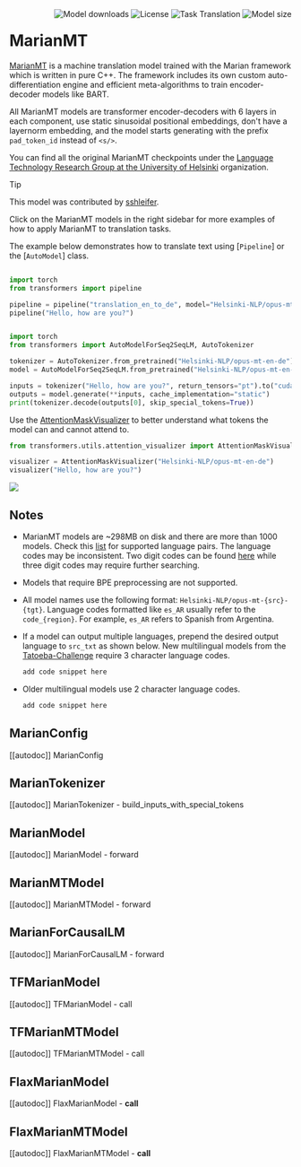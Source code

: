 <!--Copyright 2020 The HuggingFace Team. All rights reserved.

Licensed under the Apache License, Version 2.0 (the "License"); you may not use this file except in compliance with
the License. You may obtain a copy of the License at

http://www.apache.org/licenses/LICENSE-2.0

Unless required by applicable law or agreed to in writing, software distributed under the License is distributed on
an "AS IS" BASIS, WITHOUT WARRANTIES OR CONDITIONS OF ANY KIND, either express or implied. See the License for the
specific language governing permissions and limitations under the License.

⚠️ Note that this file is in Markdown but contain specific syntax for our doc-builder (similar to MDX) that may not be
rendered properly in your Markdown viewer.

-->

<div style="float: right;">
    <div class="flex flex-wrap space-x-1">
          <img alt="Model downloads" src="https://img.shields.io/huggingface/model-downloads/Helsinki-NLP/opus-mt-en-de?logo=huggingface" />
           <img alt="License" src="https://img.shields.io/github/license/huggingface/transformers?logo=open-source-initiative" />
           <img alt="Task Translation" src="https://img.shields.io/badge/task-translation-blue?logo=google-translate" />
           <img alt="Model size" src="https://img.shields.io/badge/model-size-298MB-green" />
    </div>
</div>

# MarianMT



[MarianMT](https://huggingface.co/papers/1804.00344) is a machine translation model trained with the Marian framework which is written in pure C++. The framework includes its own custom auto-differentiation engine and efficient meta-algorithms to train encoder-decoder models like BART.

All MarianMT models are transformer encoder-decoders with 6 layers in each component, use static sinusoidal positional embeddings, don't have a layernorm embedding, and the model starts generating with the prefix `pad_token_id` instead of `<s/>`.



You can find all the original MarianMT checkpoints under the [Language Technology Research Group at the University of Helsinki](https://huggingface.co/Helsinki-NLP/models?search=opus-mt) organization.


> [!TIP]
> This model was contributed by [sshleifer](https://huggingface.co/sshleifer).
>
> Click on the MarianMT models in the right sidebar for more examples of how to apply MarianMT to translation tasks.


The example below demonstrates how to translate text using [`Pipeline`] or the [`AutoModel`] class.

<hfoptions id="usage">
<hfoption id="Pipeline">

```python

import torch
from transformers import pipeline

pipeline = pipeline("translation_en_to_de", model="Helsinki-NLP/opus-mt-en-de", torch_dtype=torch.float16, device=0)
pipeline("Hello, how are you?")

```

</hfoption>

<hfoption id="AutoModel">

```python

import torch
from transformers import AutoModelForSeq2SeqLM, AutoTokenizer

tokenizer = AutoTokenizer.from_pretrained("Helsinki-NLP/opus-mt-en-de")
model = AutoModelForSeq2SeqLM.from_pretrained("Helsinki-NLP/opus-mt-en-de", torch_dtype=torch.float16, attn_implementation="sdpa", device_map="auto")

inputs = tokenizer("Hello, how are you?", return_tensors="pt").to("cuda")
outputs = model.generate(**inputs, cache_implementation="static")
print(tokenizer.decode(outputs[0], skip_special_tokens=True))

```

</hfoption>
</hfoptions>


Use the [AttentionMaskVisualizer](https://github.com/huggingface/transformers/blob/beb9b5b02246b9b7ee81ddf938f93f44cfeaad19/src/transformers/utils/attention_visualizer.py#L139) to better understand what tokens the model can and cannot attend to.

```python
from transformers.utils.attention_visualizer import AttentionMaskVisualizer

visualizer = AttentionMaskVisualizer("Helsinki-NLP/opus-mt-en-de")
visualizer("Hello, how are you?")
```
<div class="flex justify-center">
   <img src="https://huggingface.co/datasets/huggingface/documentation-images/resolve/main/transformers/model_doc/marianmt-attn-mask.png"/>
</div>

## Notes

- MarianMT models are ~298MB on disk and there are more than 1000 models. Check this [list](https://huggingface.co/Helsinki-NLP) for supported language pairs. The language codes may be inconsistent. Two digit codes can be found [here](https://developers.google.com/admin-sdk/directory/v1/languages) while three digit codes may require further searching.
- Models that require BPE preprocessing are not supported.
- All model names use the following format: `Helsinki-NLP/opus-mt-{src}-{tgt}`. Language codes formatted like `es_AR` usually refer to the `code_{region}`. For example, `es_AR` refers to Spanish from Argentina.
- If a model can output multiple languages, prepend the desired output language to `src_txt` as shown below. New multilingual models from the [Tatoeba-Challenge](https://github.com/Helsinki-NLP/Tatoeba-Challenge) require 3 character language codes.

   ```py
   add code snippet here
   
- Older multilingual models use 2 character language codes.

   ```py
   add code snippet here

## MarianConfig

[[autodoc]] MarianConfig

## MarianTokenizer

[[autodoc]] MarianTokenizer
    - build_inputs_with_special_tokens

<frameworkcontent>
<pt>

## MarianModel

[[autodoc]] MarianModel
    - forward

## MarianMTModel

[[autodoc]] MarianMTModel
    - forward

## MarianForCausalLM

[[autodoc]] MarianForCausalLM
    - forward

</pt>
<tf>

## TFMarianModel

[[autodoc]] TFMarianModel
    - call

## TFMarianMTModel

[[autodoc]] TFMarianMTModel
    - call

</tf>
<jax>

## FlaxMarianModel

[[autodoc]] FlaxMarianModel
    - __call__

## FlaxMarianMTModel

[[autodoc]] FlaxMarianMTModel
    - __call__

</jax>
</frameworkcontent>
